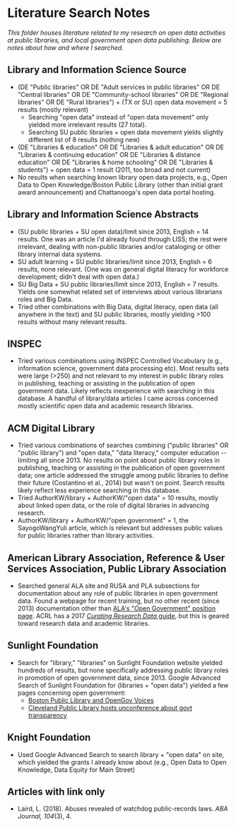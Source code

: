 #  Literature Search Notes

*This folder houses literature related to my research on open data activities at public libraries, and local government open data publishing. Below are notes about how and where I searched.*

## Library and Information Science Source
- (DE "Public libraries" OR DE "Adult services in public libraries" OR DE "Central libraries" OR DE "Community-school libraries" OR DE "Regional libraries" OR DE "Rural libraries") + (TX or SU) open data movement = 5 results (mostly relevant)
    - Searching "open data" instead of "open data movement" only yielded more irrelevant results (27 total). 
    - Searching SU public libraries + open data movement yields slightly different list of 8 results (nothing new)
- (DE "Libraries & education" OR DE "Libraries &amp; adult education" OR DE "Libraries &amp; continuing education" OR DE "Libraries &amp; distance education" OR DE "Libraries &amp; home schooling" OR DE "Libraries &amp; students") + open data = 1 result (2011, too broad and not current)
- No results when searching known library open data projects, e.g., Open Data to Open Knowledge/Boston Public Library (other than initial grant award announcement) and Chattanooga's open data portal hosting.

## Library and Information Science Abstracts
- (SU public libraries + SU open data)/limit since 2013, English = 14 results. One was an article I'd already found through LISS; the rest were irrelevant, dealing with non-public libraries and/or cataloging or other library internal data systems.
- SU adult learning + SU public libraries/limit since 2013, English = 6 results, none relevant. (One was on general digital literacy for workforce development; didn't deal with open data.)
- SU Big Data + SU public libraries/limit since 2013, English = 7 results. Yields one somewhat related set of interviews about various librarians roles and Big Data.
- Tried other combinations with Big Data, digital literacy, open data (all anywhere in the text) and SU public libraries, mostly yielding >100 results without many relevant results. 

## INSPEC
- Tried various combinations using INSPEC Controlled Vocabulary (e.g., information science, government data processing etc). Most results sets were large (>250) and not relevant to my interest in public library roles in publishing, teaching or assisting in the publication of open government data. Likely reflects inexperience with searching in this database. A handful of library/data articles I came across concerned mostly scientific open data and academic research libraries.

## ACM Digital Library
- Tried various combinations of searches combining ("public libraries" OR "public library") and "open data," "data literacy," computer education -- limiting all since 2013. No results on point about public library roles in publishing, teaching or assisting in the publication of open government data; one article addressed the struggle among public libraries to define their future (Costantino et al., 2014) but wasn't on point. Search results likely reflect less experience searching in this database. 
- Tried AuthorKW/library + AuthorKW/"open data" = 10 results, mostly about linked open data, or the role of digital libraries in advancing research. 
- AuthorKW/library + AuthorKW/"open government" = 1, the SayogoWangYuli article, which is relevant but addresses public values for public libraries rather than library activities. 

## American Library Association, Reference & User Services Association, Public Library Association
- Searched general ALA site and RUSA and PLA subsections for documentation about any role of public libraries in open government data. Found a webpage for recent training, but no other recent (since 2013) documentation other than [ALA's "Open Government" position page](http://www.ala.org/advocacy/govinfo/opengov). ACRL has a 2017 [*Curating Research Data* guide](http://www.ala.org/acrl/sites/ala.org.acrl/files/content/publications/booksanddigitalresources/digital/9780838988596_crd_v1_OA.pdf), but this is geared toward research data and academic libraries.

## Sunlight Foundation 
- Search for "library," "libraries" on Sunlight Foundation website yielded hundreds of results, but none specifically addressing public library roles in promotion of open government data, since 2013.
Google Advanced Search of Sunlight Foundation for (libraries + "open data") yielded a few pages concerning open government:
    - [Boston Public Library and OpenGov Voices](https://sunlightfoundation.com/2017/01/17/opengov-voices-making-open-data-more-accessible-three-lessons-from-boston/)
    - [Cleveland Public Library hosts unconference about govt transparency](https://sunlightfoundation.com/2016/09/12/opengov-voices-from-open-shelves-to-open-data-at-transparencycamp-2016/)
    
## Knight Foundation 
- Used Google Advanced Search to search library + "open data" on site, which yielded the grants I already know about (e.g., Open Data to Open Knowledge, Data Equity for Main Street)


## Articles with link only
- Laird, L. (2018). Abuses revealed of watchdog public-records laws. *ABA Journal, 104*(3), 4.




